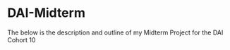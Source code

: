 # DAI-Midterm

The below is the description and outline of my Midterm Project for the DAI Cohort 10
